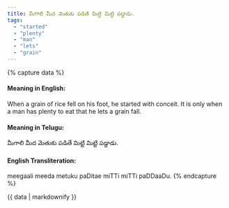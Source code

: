 ```yaml
---
title: మీగాలి మీద మెతుకు పడితే మిట్టి మిట్టి పడ్డాడు.
tags:
  - "started"
  - "plenty"
  - "man"
  - "lets"
  - "grain"
---
```


{% capture data %}
#### Meaning in English:
When a grain of rice fell on his foot, he started with conceit.
It is only when a man has plenty to eat that he lets a grain fall.

#### Meaning in Telugu:
మీగాలి మీద మెతుకు పడితే మిట్టి మిట్టి పడ్డాడు.

#### English Transliteration:
meegaali meeda metuku paDitae miTTi miTTi paDDaaDu.
{% endcapture %}

{{ data | markdownify }}


